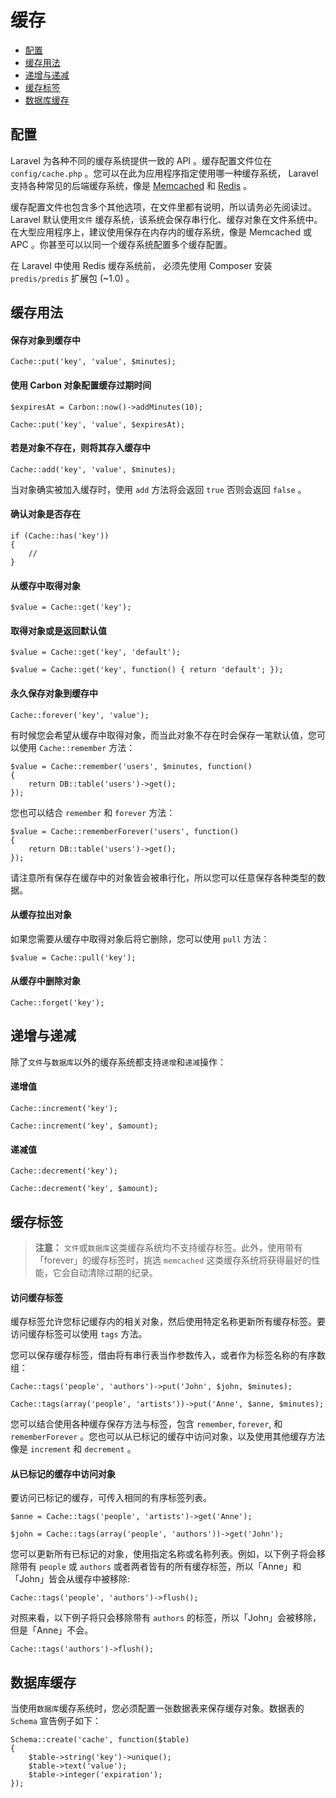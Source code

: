 # 缓存

- [配置](#configuration)
- [缓存用法](#cache-usage)
- [递增与递减](#increments-and-decrements)
- [缓存标签](#cache-tags)
- [数据库缓存](#database-cache)

<a name="configuration"></a>
## 配置

Laravel 为各种不同的缓存系统提供一致的 API 。缓存配置文件位在 `config/cache.php` 。您可以在此为应用程序指定使用哪一种缓存系统， Laravel 支持各种常见的后端缓存系统，像是 [Memcached](http://memcached.org) 和 [Redis](http://redis.io) 。

缓存配置文件也包含多个其他选项，在文件里都有说明，所以请务必先阅读过。 Laravel 默认使用`文件` 缓存系统，该系统会保存串行化、缓存对象在文件系统中。在大型应用程序上，建议使用保存在内存内的缓存系统，像是 Memcached 或 APC 。你甚至可以以同一个缓存系统配置多个缓存配置。

在 Laravel 中使用 Redis 缓存系统前， 必须先使用 Composer 安装 `predis/predis` 扩展包 (~1.0) 。

<a name="cache-usage"></a>
## 缓存用法

#### 保存对象到缓存中

	Cache::put('key', 'value', $minutes);

#### 使用 Carbon 对象配置缓存过期时间

	$expiresAt = Carbon::now()->addMinutes(10);

	Cache::put('key', 'value', $expiresAt);

#### 若是对象不存在，则将其存入缓存中

	Cache::add('key', 'value', $minutes);

当对象确实被加入缓存时，使用 `add` 方法将会返回 `true` 否则会返回 `false` 。

#### 确认对象是否存在

	if (Cache::has('key'))
	{
		//
	}

#### 从缓存中取得对象

	$value = Cache::get('key');

#### 取得对象或是返回默认值

	$value = Cache::get('key', 'default');

	$value = Cache::get('key', function() { return 'default'; });

#### 永久保存对象到缓存中

	Cache::forever('key', 'value');

有时候您会希望从缓存中取得对象，而当此对象不存在时会保存一笔默认值，您可以使用 `Cache::remember` 方法：

	$value = Cache::remember('users', $minutes, function()
	{
		return DB::table('users')->get();
	});

您也可以结合 `remember` 和 `forever` 方法：

	$value = Cache::rememberForever('users', function()
	{
		return DB::table('users')->get();
	});

请注意所有保存在缓存中的对象皆会被串行化，所以您可以任意保存各种类型的数据。

#### 从缓存拉出对象

如果您需要从缓存中取得对象后将它删除，您可以使用 `pull` 方法：

	$value = Cache::pull('key');

#### 从缓存中删除对象

	Cache::forget('key');

<a name="increments-and-decrements"></a>
## 递增与递减

除了`文件`与`数据库`以外的缓存系统都支持`递增`和`递减`操作：

#### 递增值

	Cache::increment('key');

	Cache::increment('key', $amount);

#### 递减值

	Cache::decrement('key');

	Cache::decrement('key', $amount);

<a name="cache-tags"></a>
## 缓存标签

> **注意：** `文件`或`数据库`这类缓存系统均不支持缓存标签。此外，使用带有「forever」的缓存标签时，挑选 `memcached` 这类缓存系统将获得最好的性能，它会自动清除过期的纪录。

#### 访问缓存标签

缓存标签允许您标记缓存内的相关对象，然后使用特定名称更新所有缓存标签。要访问缓存标签可以使用 `tags` 方法。

您可以保存缓存标签，借由将有串行表当作参数传入，或者作为标签名称的有序数组：

	Cache::tags('people', 'authors')->put('John', $john, $minutes);

	Cache::tags(array('people', 'artists'))->put('Anne', $anne, $minutes);

您可以结合使用各种缓存保存方法与标签，包含 `remember`, `forever`, 和 `rememberForever` 。您也可以从已标记的缓存中访问对象，以及使用其他缓存方法像是 `increment` 和 `decrement` 。

#### 从已标记的缓存中访问对象

要访问已标记的缓存，可传入相同的有序标签列表。

	$anne = Cache::tags('people', 'artists')->get('Anne');

	$john = Cache::tags(array('people', 'authors'))->get('John');

您可以更新所有已标记的对象，使用指定名称或名称列表。例如，以下例子将会移除带有 `people` 或 `authors` 或者两者皆有的所有缓存标签，所以「Anne」和「John」皆会从缓存中被移除:

	Cache::tags('people', 'authors')->flush();

对照来看，以下例子将只会移除带有 `authors` 的标签，所以「John」会被移除，但是「Anne」不会。

	Cache::tags('authors')->flush();

<a name="database-cache"></a>
## 数据库缓存

当使用`数据库`缓存系统时，您必须配置一张数据表来保存缓存对象。数据表的 `Schema` 宣告例子如下：

	Schema::create('cache', function($table)
	{
		$table->string('key')->unique();
		$table->text('value');
		$table->integer('expiration');
	});
